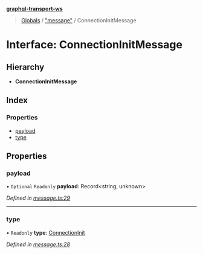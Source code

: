 **[graphql-transport-ws](../README.md)**

> [Globals](../README.md) / ["message"](../modules/_message_.md) / ConnectionInitMessage

# Interface: ConnectionInitMessage

## Hierarchy

* **ConnectionInitMessage**

## Index

### Properties

* [payload](_message_.connectioninitmessage.md#payload)
* [type](_message_.connectioninitmessage.md#type)

## Properties

### payload

• `Optional` `Readonly` **payload**: Record\<string, unknown>

*Defined in [message.ts:29](https://github.com/enisdenjo/graphql-transport-ws/blob/d8060fe/src/message.ts#L29)*

___

### type

• `Readonly` **type**: [ConnectionInit](../enums/_message_.messagetype.md#connectioninit)

*Defined in [message.ts:28](https://github.com/enisdenjo/graphql-transport-ws/blob/d8060fe/src/message.ts#L28)*
